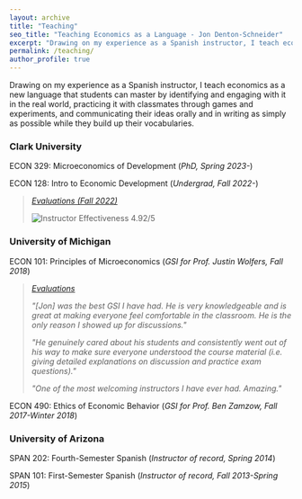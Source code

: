 ```yaml
---
layout: archive
title: "Teaching"
seo_title: "Teaching Economics as a Language - Jon Denton-Schneider"
excerpt: "Drawing on my experience as a Spanish instructor, I teach economics as a new language for students to master."
permalink: /teaching/
author_profile: true
---
```


<p>
Drawing on my experience as a Spanish instructor, I teach economics as a new language that students can master by identifying and engaging with it in the real world, practicing it with classmates through games and experiments, and communicating their ideas orally and in writing as simply as possible while they build up their vocabularies.
</p>

<h3>Clark University</h3>

<p>
ECON 329: Microeconomics of Development (<i>PhD, Spring 2023-</i>)
  </p>

<p>
ECON 128: Intro to Economic Development (<i>Undergrad, Fall 2022-</i>)
  <blockquote>
  <p><a href="https://jondentonschneider.com/files/denton-schneider_evaluations_clark_econ128_f22.pdf"><i>Evaluations (Fall 2022)</i></a>
  </p>
  <p><img src="https://jondentonschneider.com/files/denton-schneider_evaluations_clarku_econ128_f22_effectiveness.png" alt="Instructor Effectiveness 4.92/5">
  </p>
  </blockquote>
  </p>
  
<h3>University of Michigan</h3>

<p>
  ECON 101: Principles of Microeconomics (<i>GSI for Prof. Justin Wolfers, Fall 2018</i>)
  <blockquote>
  <p><a href="https://jondentonschneider.com/files/denton-schneider_evaluations_umich_econ101_f18.pdf"><i>Evaluations</i></a>
  </p>
  <p><i>"[Jon] was the best GSI I have had. He is very knowledgeable and is great at making everyone feel comfortable in the classroom. He is the only reason I showed up for discussions."</i>
  </p>
  <p><i>"He genuinely cared about his students and consistently went out of his way to make sure everyone understood the course material (i.e. giving detailed explanations on discussion and practice exam questions)."</i>
  </p>
  <p><i>"One of the most welcoming instructors I have ever had. Amazing."</i>
  </p>
  </blockquote>
  </p>

<p>
ECON 490: Ethics of Economic Behavior (<i>GSI for Prof. Ben Zamzow, Fall 2017-Winter 2018</i>)
  </p>

<h3>University of Arizona</h3>

<p>
SPAN 202: Fourth-Semester Spanish (<i>Instructor of record, Spring 2014</i>)
  </p>

<p>
SPAN 101: First-Semester Spanish (<i>Instructor of record, Fall 2013-Spring 2015</i>)
  </p>
